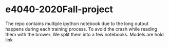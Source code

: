 # e4040-2020Fall-project
The repo contains multiple ipython notebook due to the long output happens during each training process.
To avoid the crash while reading them with the brower. We split them into a few notebooks.
Models are hold link

